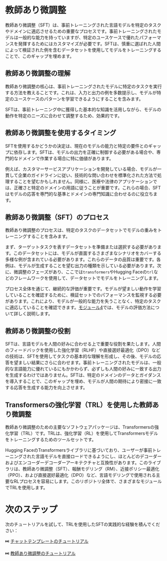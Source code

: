 # 教師あり微調整

教師あり微調整（SFT）は、事前トレーニングされた言語モデルを特定のタスクやドメインに適応させるための重要なプロセスです。事前トレーニングされたモデルは一般的な能力を持っていますが、特定のユースケースで優れたパフォーマンスを発揮するためにはカスタマイズが必要です。SFTは、慎重に選ばれた人間によって検証された例を含むデータセットを使用してモデルをトレーニングすることで、このギャップを埋めます。

## 教師あり微調整の理解

教師あり微調整の核心は、事前トレーニングされたモデルに特定のタスクを実行する方法を教えることです。これは、入力と出力の例を多数提示し、モデルが特定のユースケースのパターンを学習できるようにすることを含みます。

SFTは、事前トレーニング中に獲得した基本的な知識を活用しながら、モデルの動作を特定のニーズに合わせて調整するため、効果的です。

## 教師あり微調整を使用するタイミング

SFTを使用するかどうかの決定は、現在のモデルの能力と特定の要件とのギャップに依存します。SFTは、モデルの出力を正確に制御する必要がある場合や、専門的なドメインで作業する場合に特に価値があります。

例えば、カスタマーサービスアプリケーションを開発している場合、モデルが一貫して企業のガイドラインに従い、技術的な問い合わせを標準化された方法で処理することを望むかもしれません。同様に、医療や法律のアプリケーションでは、正確さと特定のドメインの用語に従うことが重要です。これらの場合、SFTはモデルの応答を専門的な基準とドメインの専門知識に合わせるのに役立ちます。

## 教師あり微調整（SFT）のプロセス

教師あり微調整のプロセスは、特定のタスクのデータセットでモデルの重みをトレーニングすることを含みます。

まず、ターゲットタスクを表すデータセットを準備または選択する必要があります。このデータセットには、モデルが直面するさまざまなシナリオをカバーする多様な例が含まれている必要があります。これらのデータの品質は重要です。各例は、モデルが生成することを望む出力の種類を示している必要があります。次に、微調整のフェーズがあり、ここでは`transformers`やHugging Faceの`trl`などのフレームワークを使用して、データセットでモデルをトレーニングします。

プロセス全体を通じて、継続的な評価が重要です。モデルが望ましい動作を学習していることを確認するために、検証セットでのパフォーマンスを監視する必要があります。これにより、モデルが一般的な能力を失うことなく、特定のタスクに適応していることを確認できます。[モジュール4](../4_evaluation)では、モデルの評価方法について詳しく説明します。

## 教師あり微調整の役割

SFTは、言語モデルを人間の好みに合わせる上で重要な役割を果たします。人間のフィードバックを使用した強化学習（RLHF）や直接選好最適化（DPO）などの技術は、SFTを使用してタスクの基本的な理解を形成し、その後、モデルの応答を望ましい結果にさらに合わせます。事前トレーニングされたモデルは、一般的な言語能力に優れているにもかかわらず、必ずしも人間の好みに一致する出力を生成するわけではありません。SFTは、特定のドメインのデータとガイダンスを導入することで、このギャップを埋め、モデルが人間の期待により密接に一致する応答を生成する能力を向上させます。

## Transformersの強化学習（TRL）を使用した教師あり微調整

教師あり微調整のための主要なソフトウェアパッケージは、Transformersの強化学習（TRL）です。TRLは、強化学習（RL）を使用してTransformersモデルをトレーニングするためのツールセットです。

Hugging FaceのTransformersライブラリに基づいており、ユーザーが事前トレーニングされた言語モデルを直接ロードできるようにし、ほとんどのデコーダーおよびエンコーダーデコーダーアーキテクチャと互換性があります。このライブラリは、教師あり微調整（SFT）、報酬モデリング（RM）、近接ポリシー最適化（PPO）、および直接選好最適化（DPO）など、言語モデリングで使用される主要なRLプロセスを容易にします。このリポジトリ全体で、さまざまなモジュールでTRLを使用します。

# 次のステップ

次のチュートリアルを試して、TRLを使用したSFTの実践的な経験を積んでください：

⏭️ [チャットテンプレートのチュートリアル](./notebooks/chat_templates_example.ipynb)

⏭️ [教師あり微調整のチュートリアル](./notebooks/supervised_fine_tuning_tutorial.ipynb)
